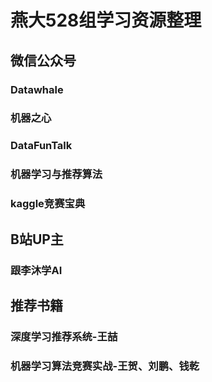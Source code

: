 # 燕大528组学习资源整理

## 微信公众号

### Datawhale

### 机器之心

### DataFunTalk

### 机器学习与推荐算法

### kaggle竞赛宝典

## B站UP主

### 跟李沐学AI

## 推荐书籍

### 深度学习推荐系统-王喆

### 机器学习算法竞赛实战-王贺、刘鹏、钱乾
